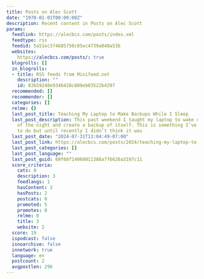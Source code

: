 ```yaml
---
title: Posts on Alec Scott
date: "1970-01-01T00:00:00Z"
description: Recent content in Posts on Alec Scott
params:
  feedlink: https://alecbcs.com/posts/index.xml
  feedtype: rss
  feedid: 5a51ec374685750c85ec4739a040a53b
  websites:
    https://alecbcs.com/posts/: true
  blogrolls: []
  in_blogrolls:
  - title: RSS feeds from Minifeed.net
    description: ""
    id: 83b59248e9346428c889eb03522b4297
  recommended: []
  recommender: []
  categories: []
  relme: {}
  last_post_title: Teaching My Laptop to Make Backups While I Sleep
  last_post_description: This past weekend I taught my laptop to wake up in the middle
    of the night and create a backup of itself. This is something I’ve always wanted
    to do but until recently I didn’t think it was
  last_post_date: "2024-07-31T13:04:49-07:00"
  last_post_link: https://alecbcs.com/posts/2024/teaching-my-laptop-to-make-backups-while-i-sleep/
  last_post_categories: []
  last_post_language: ""
  last_post_guid: 69f68f14068011388a7f6626a3197c11
  score_criteria:
    cats: 0
    description: 3
    feedlangs: 1
    hasContent: 3
    hasPosts: 2
    postcats: 0
    promoted: 5
    promotes: 0
    relme: 0
    title: 3
    website: 2
  score: 19
  ispodcast: false
  isnoarchive: false
  innetwork: true
  language: en
  postcount: 2
  avgpostlen: 296
---
```

